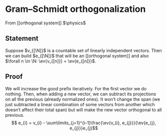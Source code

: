 # Gram–Schmidt orthogonalization
From [[orthogonal system]]
$\physics$
## Statement
Suppose $v_{[\N]}$ is a countable set of linearly independent vectors. Then we can build $e_{[\N]}$ that will be an [[orthogonal system]] and also $\forall n \in \N: \ev{v_{[n]}} = \ev{e_{[n]}}$.

## Proof
We will increase the good prefix iteratively. For the first vector we do nothing. Then, when adding a new vector, we can subtract its projections on all the previous (already normalized ones). It won’t change the span (we just subtracted a linear combination of some vectors from another which doesn’t affect their total span) but will make the new vector orthogonal to all previous. 
$$ e_{i} = v_{i} - \sum\limits_{j=1}^{i-1}\frac{\ev{v_{i}, e_{j}}}{\ev{e_{j}, e_{j}}}e_{j}$$